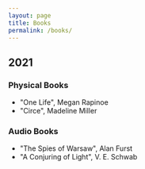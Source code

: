 ```yaml
---
layout: page
title: Books
permalink: /books/
---
```


## 2021

### Physical Books
- "One Life", Megan Rapinoe
- "Circe", Madeline Miller

### Audio Books
- "The Spies of Warsaw", Alan Furst
- "A Conjuring of Light", V. E. Schwab
